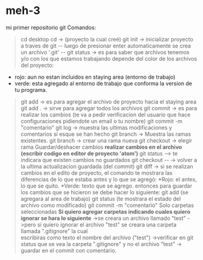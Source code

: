 # meh-3
mi primer repositorio
git 
Comandos:
>cd desktop
>cd <nombreProyecto> -> (proyecto la cual creé)
>git init -> inicializar proyecto a traves de git -- luego de presionar enter automaticamente se crea un archivo '.git' --
>git status  -> es para saber que archivos tenemos y/o con los que estamos trabajando
depende del color de los archivos del proyecto:
* rojo: aun no estan incluidos en staying area (entorno de trabajo)
* verde: esta agregado al entorno de trabajo que conforma la version de tu programa.
> git add <file>  -> es para agregar el archivo de proyecto hacia el staying area
>git add . -> sirve para agregar todos los archivos
> git commit -> es  para realizar los cambios (te va a pedir verificacion del usuario que hace configuraciones pidiendote un email o tu nombre)
git commit -m "comentario" 
git log -> muestra las ultimas modificaciones y comentarios si esque se han hecho
git branch ->  Muestra las ramas existentes.
git branch <nombreRama>  -> crear una rama nueva
git checkout <nombreRama> -> elegir rama
Guardar/deshacer cambios
**realizar cambios en el archivo (escribir codigo en editor de proyecto 'atom')**
> git status  --> te indicara que existen cambios no guardados
> git checkout -- <file>  -> volver a la ultima actualizacion guardada (del commit)
>git diff <file> ->  si se realizan cambios en el edito de proyecto, el comando te mostrara las diferencias de lo que estaba antes y lo que se agregò:
*Rojo: el antes, lo que se quito.
*Verde: texto que se agrego.
entonces para guardar los cambios que se hicieron se debe hacer lo siguiente: 
git add <file>  (se agregara al area de trabajo)
git status (te mostrara el estado del archivo como modificado)
git commit -m "comentario"
Solo carpetas seleccionadas
**Si quiero agregar carpetas indicando cuales quiero ignorar se hara lo siguiente**
->se creara un archivo llamado "test"
->pero si quiero ignorar el archivo "test" se creara una carpeta llamada  ".gitignore" la cual                             
    escribiras como texto el nombre del archivo ("test")
->verificar en git status que se vea la carpeta ".gitignore" y no el archivo "test"
-> guardar en el commit con comentario.
